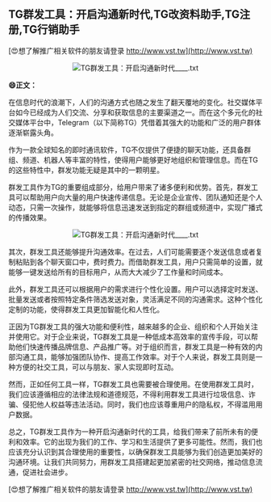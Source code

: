 ## **TG群发工具：开启沟通新时代,TG改资料助手,TG注册,TG行销助手**

[😍想了解推广相关软件的朋友请登录 http://www.vst.tw](http://www.vst.tw)

 <center><img src="https://vst.tw/MP4/tuiguang/png/5.png" alt="TG群发工具：开启沟通新时代____.txt"></center>

**😄正文：**

在信息时代的浪潮下，人们的沟通方式也随之发生了翻天覆地的变化。社交媒体平台如今已经成为人们交流、分享和获取信息的主要渠道之一。而在这个多元化的社交媒体平台中，Telegram（以下简称TG）凭借着其强大的功能和广泛的用户群体逐渐崭露头角。

作为一款全球知名的即时通讯软件，TG不仅提供了便捷的聊天功能，还具备群组、频道、机器人等丰富的特性，使得用户能够更好地组织和管理信息。而在TG的这些特性中，群发功能无疑是其中的一颗明星。

群发工具作为TG的重要组成部分，给用户带来了诸多便利和优势。首先，群发工具可以帮助用户向大量的用户快速传递信息。无论是企业宣传、团队通知还是个人动态，只需一次操作，就能够将信息迅速发送到指定的群组或频道中，实现广播式的传播效果。

 <center><img src="https://vst.tw/MP4/tuiguang/png/3.png" alt="TG群发工具：开启沟通新时代____.txt"></center>

其次，群发工具还能够提升沟通效率。在过去，人们可能需要逐个发送信息或者复制粘贴到各个聊天窗口中，费时费力。而借助群发工具，用户只需简单的设置，就能够一键发送给所有的目标用户，从而大大减少了工作量和时间成本。

此外，群发工具还可以根据用户的需求进行个性化设置。用户可以选择定时发送、批量发送或者按照特定条件筛选发送对象，灵活满足不同的沟通需求。这种个性化定制的功能，使得群发工具更加智能化和人性化。

正因为TG群发工具的强大功能和便利性，越来越多的企业、组织和个人开始关注并使用它。对于企业来说，TG群发工具是一种低成本高效率的宣传手段，可以帮助他们快速传播品牌信息、产品推广等。对于组织而言，群发工具是一种有效的内部沟通工具，能够加强团队协作、提高工作效率。对于个人来说，群发工具则是一种方便的社交工具，可以与朋友、家人实现即时互动。

然而，正如任何工具一样，TG群发工具也需要被合理使用。在使用群发工具时，我们应该遵循相应的法律法规和道德规范，不得利用群发工具进行垃圾信息、诈骗、侵犯他人权益等违法活动。同时，我们也应该尊重用户的隐私权，不得滥用用户数据。

总之，TG群发工具作为一种开启沟通新时代的工具，给我们带来了前所未有的便利和效率。它的出现为我们的工作、学习和生活提供了更多可能性。然而，我们也应该充分认识到其合理使用的重要性，以确保群发工具能够为我们创造更加美好的沟通环境。让我们共同努力，用群发工具搭建起更加紧密的社交网络，推动信息流通，促进社会进步。

[😍想了解推广相关软件的朋友请登录 http://www.vst.tw](http://www.vst.tw)



